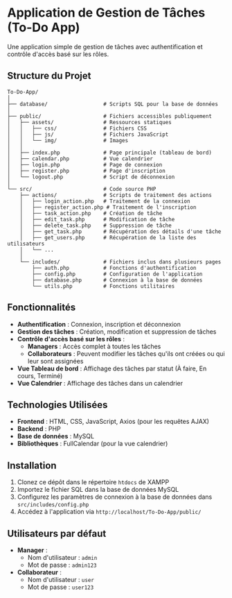 # Application de Gestion de Tâches (To-Do App)

Une application simple de gestion de tâches avec authentification et contrôle d'accès basé sur les rôles.

## Structure du Projet

```
To-Do-App/
│
├── database/                  # Scripts SQL pour la base de données
│
├── public/                    # Fichiers accessibles publiquement
│   ├── assets/                # Ressources statiques
│   │   ├── css/               # Fichiers CSS
│   │   ├── js/                # Fichiers JavaScript
│   │   └── img/               # Images
│   │
│   ├── index.php              # Page principale (tableau de bord)
│   ├── calendar.php           # Vue calendrier
│   ├── login.php              # Page de connexion
│   ├── register.php           # Page d'inscription
│   └── logout.php             # Script de déconnexion
│
└── src/                       # Code source PHP
    ├── actions/               # Scripts de traitement des actions
    │   ├── login_action.php   # Traitement de la connexion
    │   ├── register_action.php # Traitement de l'inscription
    │   ├── task_action.php    # Création de tâche
    │   ├── edit_task.php      # Modification de tâche
    │   ├── delete_task.php    # Suppression de tâche
    │   ├── get_task.php       # Récupération des détails d'une tâche
    │   ├── get_users.php      # Récupération de la liste des utilisateurs
    │   └── ...
    │
    └── includes/              # Fichiers inclus dans plusieurs pages
        ├── auth.php           # Fonctions d'authentification
        ├── config.php         # Configuration de l'application
        ├── database.php       # Connexion à la base de données
        └── utils.php          # Fonctions utilitaires
```

## Fonctionnalités

- **Authentification** : Connexion, inscription et déconnexion
- **Gestion des tâches** : Création, modification et suppression de tâches
- **Contrôle d'accès basé sur les rôles** :
  - **Managers** : Accès complet à toutes les tâches
  - **Collaborateurs** : Peuvent modifier les tâches qu'ils ont créées ou qui leur sont assignées
- **Vue Tableau de bord** : Affichage des tâches par statut (À faire, En cours, Terminé)
- **Vue Calendrier** : Affichage des tâches dans un calendrier

## Technologies Utilisées

- **Frontend** : HTML, CSS, JavaScript, Axios (pour les requêtes AJAX)
- **Backend** : PHP
- **Base de données** : MySQL
- **Bibliothèques** : FullCalendar (pour la vue calendrier)

## Installation

1. Clonez ce dépôt dans le répertoire `htdocs` de XAMPP
2. Importez le fichier SQL dans la base de données MySQL
3. Configurez les paramètres de connexion à la base de données dans `src/includes/config.php`
4. Accédez à l'application via `http://localhost/To-Do-App/public/`

## Utilisateurs par défaut

- **Manager** :
  - Nom d'utilisateur : `admin`
  - Mot de passe : `admin123`
- **Collaborateur** :
  - Nom d'utilisateur : `user`
  - Mot de passe : `user123`
